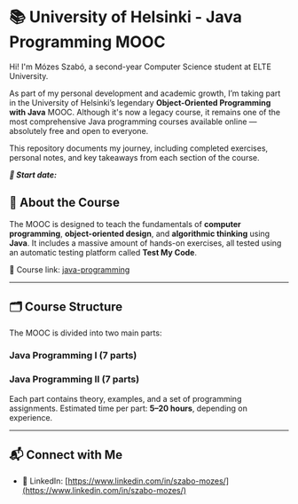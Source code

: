 # 📚 University of Helsinki - Java Programming MOOC

Hi! I'm Mózes Szabó, a second-year Computer Science student at ELTE University.

As part of my personal development and academic growth, I’m taking part in the University of Helsinki’s legendary **Object-Oriented Programming with Java** MOOC. Although it's now a legacy course, it remains one of the most comprehensive Java programming courses available online — absolutely free and open to everyone.

This repository documents my journey, including completed exercises, personal notes, and key takeaways from each section of the course.

**_📅 Start date:_**

## 📖 About the Course

The MOOC is designed to teach the fundamentals of **computer programming**, **object-oriented design**, and **algorithmic thinking** using **Java**. It includes a massive amount of hands-on exercises, all tested using an automatic testing platform called **Test My Code**.


🔗 Course link: [java-programming](https://java-programming.mooc.fi/)


---

## 🗂️ Course Structure

The MOOC is divided into two main parts:
### Java Programming I (7 parts)
### Java Programming II (7 parts)

Each part contains theory, examples, and a set of programming assignments. Estimated time per part: **5–20 hours**, depending on experience.

---

## 📬 Connect with Me

- 💼 LinkedIn: [https://www.linkedin.com/in/szabo-mozes/](https://www.linkedin.com/in/szabo-mozes/)
